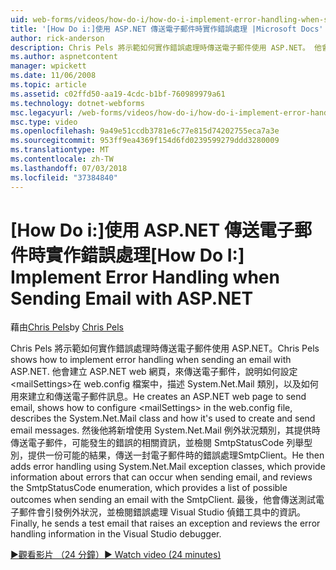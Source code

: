 ```yaml
---
uid: web-forms/videos/how-do-i/how-do-i-implement-error-handling-when-sending-email-with-aspnet
title: '[How Do i:]使用 ASP.NET 傳送電子郵件時實作錯誤處理 |Microsoft Docs'
author: rick-anderson
description: Chris Pels 將示範如何實作錯誤處理時傳送電子郵件使用 ASP.NET。 他會建立 ASP.NET web 網頁，來傳送電子郵件，說明如何設定 & lt...
ms.author: aspnetcontent
manager: wpickett
ms.date: 11/06/2008
ms.topic: article
ms.assetid: c02ffd50-aa19-4cdc-b1bf-760989979a61
ms.technology: dotnet-webforms
msc.legacyurl: /web-forms/videos/how-do-i/how-do-i-implement-error-handling-when-sending-email-with-aspnet
msc.type: video
ms.openlocfilehash: 9a49e51ccdb3781e6c77e815d74202755eca7a3e
ms.sourcegitcommit: 953ff9ea4369f154d6fd0239599279ddd3280009
ms.translationtype: MT
ms.contentlocale: zh-TW
ms.lasthandoff: 07/03/2018
ms.locfileid: "37384840"
---
```

<a name="how-do-i-implement-error-handling-when-sending-email-with-aspnet"></a><span data-ttu-id="1637f-104">[How Do i:]使用 ASP.NET 傳送電子郵件時實作錯誤處理</span><span class="sxs-lookup"><span data-stu-id="1637f-104">[How Do I:] Implement Error Handling when Sending Email with ASP.NET</span></span>
====================
<span data-ttu-id="1637f-105">藉由[Chris Pels](https://twitter.com/chrispels)</span><span class="sxs-lookup"><span data-stu-id="1637f-105">by [Chris Pels](https://twitter.com/chrispels)</span></span>

<span data-ttu-id="1637f-106">Chris Pels 將示範如何實作錯誤處理時傳送電子郵件使用 ASP.NET。</span><span class="sxs-lookup"><span data-stu-id="1637f-106">Chris Pels shows how to implement error handling when sending an email with ASP.NET.</span></span> <span data-ttu-id="1637f-107">他會建立 ASP.NET web 網頁，來傳送電子郵件，說明如何設定&lt;mailSettings&gt;在 web.config 檔案中，描述 System.Net.Mail 類別，以及如何用來建立和傳送電子郵件訊息。</span><span class="sxs-lookup"><span data-stu-id="1637f-107">He creates an ASP.NET web page to send email, shows how to configure &lt;mailSettings&gt; in the web.config file, describes the System.Net.Mail class and how it's used to create and send email messages.</span></span> <span data-ttu-id="1637f-108">然後他將新增使用 System.Net.Mail 例外狀況類別，其提供時傳送電子郵件，可能發生的錯誤的相關資訊，並檢閱 SmtpStatusCode 列舉型別，提供一份可能的結果，傳送一封電子郵件時的錯誤處理SmtpClient。</span><span class="sxs-lookup"><span data-stu-id="1637f-108">He then adds error handling using System.Net.Mail exception classes, which provide information about errors that can occur when sending email, and reviews the SmtpStatusCode enumeration, which provides a list of possible outcomes when sending an email with the SmtpClient.</span></span> <span data-ttu-id="1637f-109">最後，他會傳送測試電子郵件會引發例外狀況，並檢閱錯誤處理 Visual Studio 偵錯工具中的資訊。</span><span class="sxs-lookup"><span data-stu-id="1637f-109">Finally, he sends a test email that raises an exception and reviews the error handling information in the Visual Studio debugger.</span></span>

[<span data-ttu-id="1637f-110">&#9654;觀看影片 （24 分鐘）</span><span class="sxs-lookup"><span data-stu-id="1637f-110">&#9654; Watch video (24 minutes)</span></span>](https://channel9.msdn.com/Blogs/ASP-NET-Site-Videos/how-do-i-implement-error-handling-when-sending-email-with-aspnet)
